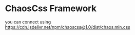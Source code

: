 # ChaosCss Framework

you can connect using 
<a href="https://cdn.jsdelivr.net/npm/chaoscss@1.0/dist/chaos.min.css">https://cdn.jsdelivr.net/npm/chaoscss@1.0/dist/chaos.min.css<a>